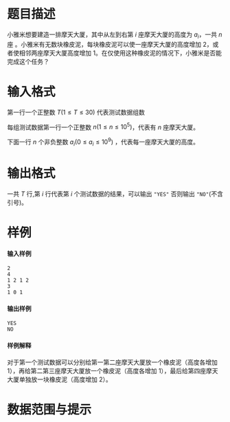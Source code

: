 
# 题目描述

小雅米想要建造一排摩天大厦，其中从左到右第 $i$ 座摩天大厦的高度为 $a_i$，一共 $n$ 座 。小雅米有无数块橡皮泥，每块橡皮泥可以使一座摩天大厦的高度增加 $2$，或者使相邻两座摩天大厦高度增加 $1$。在仅使用这种橡皮泥的情况下，小雅米是否能完成这个任务？

# 输入格式

第一行一个正整数 $T(1 \leq T \leq 30)$ 代表测试数据组数

每组测试数据第一行一个正整数 $n(1 \leq n \leq 10^5)$，代表有 $n$ 座摩天大厦。

下面一行 $n$ 个非负整数 $a_i(0\leq a_i \leq 10^9)$ ，代表每一座摩天大厦的高度。

# 输出格式

一共 $T$ 行,第 $i$ 行代表第 $i$ 个测试数据的结果，可以输出 `"YES"` 否则输出 `"NO"`(不含引号)。

# 样例

#### 输入样例

```plain
2
4
1 2 1 2
3
1 0 1
```
#### 输出样例

```plain
YES
NO
```
#### 样例解释

对于第一个测试数据可以分别给第一第二座摩天大厦放一个橡皮泥（高度各增加 $1$），再给第二第三座摩天大厦放一个橡皮泥（高度各增加 $1$），最后给第四座摩天大厦单独放一块橡皮泥（高度增加 $2$）。

# 数据范围与提示



